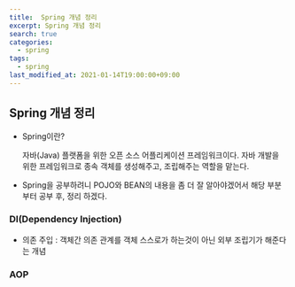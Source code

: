 ```yaml
---
title:  Spring 개념 정리
excerpt: Spring 개념 정리
search: true
categories: 
  - spring
tags: 
  - spring
last_modified_at: 2021-01-14T19:00:00+09:00
---
```


## Spring 개념 정리

- Spring이란?

  자바(Java) 플랫폼을 위한 오픈 소스 어플리케이션 프레임워크이다. 자바 개발을 위한 프레임워크로 종속 객체를 생성해주고, 조립해주는 역할을 맡는다. 
  
- Spring을 공부하려니 POJO와 BEAN의 내용을 좀 더 잘 알아야겠어서 해당 부분부터 공부 후, 정리 하겠다.



### DI(Dependency Injection)

- 의존 주입 : 객체간 의존 관계를 객체 스스로가 하는것이 아닌 외부 조립기가 해준다는 개념



### AOP



